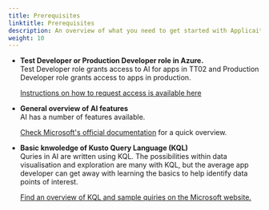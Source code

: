 ```yaml
---
title: Prerequisites
linktitle: Prerequisites
description: An overview of what you need to get started with Applicaiton Insights for Altinn Apps.
weight: 10
---
```


- **Test Developer or Production Developer role in Azure.**    
    Test Developer role grants access to AI for apps in TT02 and Production Developer role grants access to apps in production. 

    [Instructions on how to request access is available here](http://localhost:1313/app/getting-started/access-management/apps/#tilgang-til-logger-og-hemmeligheter)

- **General overview of AI features**    
    AI has a number of features available. 

    [Check Microsoft's official documentation](https://learn.microsoft.com/en-us/azure/azure-monitor/app/app-insights-overview?tabs=net)
    for a quick overview.
  
- **Basic knwoledge of Kusto Query Language (KQL)**    
    Quries in AI are written using KQL. The possibilities within data visualisation and exploration are many with KQL,
    but the average app developer can get away with learning the basics to help identify data points of interest. 

    [Find an overview of KQL and sample quiries on the Microsoft website.](https://learn.microsoft.com/en-us/azure/data-explorer/kusto/query/)


